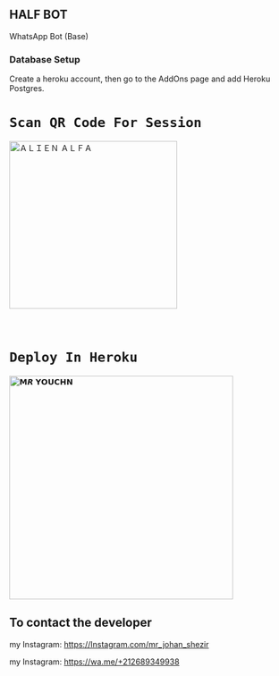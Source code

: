 ## HALF BOT 
WhatsApp Bot (Base)

### Database Setup

Create a heroku account, then go to the AddOns page and add Heroku Postgres.

# `Scan QR Code For Session`

 
<a href="https://replit.com/@MRYOUCHN/TheMonster?v=1"><img title="ＡＬＩＥＮ ＡＬＦＡ" src="https://repl.it/badge/github/quiec/whatsasena" width="300"></a>
  <br><br><br>



# `Deploy In Heroku`


<a href="https://heroku.com/deploy?template=https://github.com/MRCRAZY19/HALF-BOT_V1"><img title="𝗠𝙍 𝗬𝗢𝗨𝗖𝗛𝗡" src="https://www.herokucdn.com/deploy/button.svg" width="400"></a>
    













## To contact the developer
my Instagram: https://Instagram.com/mr_johan_shezir                                             

my Instagram: https://wa.me/+212689349938
